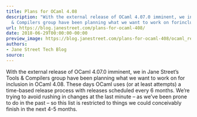 ```yaml
---
title: Plans for OCaml 4.08
description: "With the external release of OCaml 4.07.0 imminent, we in Jane Street\u2019sTools
  & Compilers group have been planning what we want to work on forinclusion in..."
url: https://blog.janestreet.com/plans-for-ocaml-408/
date: 2018-06-29T00:00:00-00:00
preview_image: https://blog.janestreet.com/plans-for-ocaml-408/ocaml_release.jpg
authors:
- Jane Street Tech Blog
source:
---
```


<p>With the external release of OCaml 4.07.0 imminent, we in Jane Street&rsquo;s
Tools &amp; Compilers group have been planning what we want to work on for
inclusion in OCaml 4.08. These days OCaml uses (or at least attempts) a
time-based release process with releases scheduled every 6 months. We&rsquo;re
trying to avoid rushing in changes at the last minute &ndash; as we&rsquo;ve been
prone to do in the past &ndash; so this list is restricted to things we could
conceivably finish in the next 4-5 months.</p>



